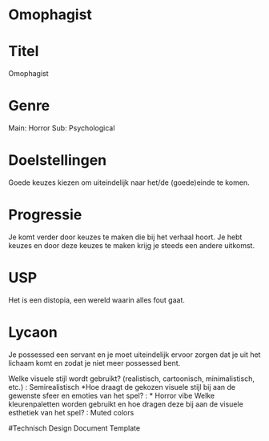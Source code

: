 # Omophagist


# Titel
Omophagist

# Genre
Main: Horror Sub: Psychological 

# Doelstellingen
Goede keuzes kiezen om uiteindelijk naar het/de (goede)einde te komen.

# Progressie
Je komt verder door keuzes te maken die bij het verhaal hoort. Je hebt keuzes en door deze keuzes te maken krijg je steeds een andere uitkomst.

# USP
Het is een distopia, een wereld waarin alles fout gaat.

# Lycaon
Je possessed een servant en je moet uiteindelijk ervoor zorgen dat je uit het lichaam komt en zodat je niet meer possessed bent.

Welke visuele stijl wordt gebruikt? (realistisch, cartoonisch, minimalistisch, etc.) : Semirealistisch *Hoe draagt de gekozen visuele stijl bij aan de gewenste sfeer en emoties van het spel? : * Horror vibe Welke kleurenpaletten worden gebruikt en hoe dragen deze bij aan de visuele esthetiek van het spel? : Muted colors

#Technisch Design Document Template

